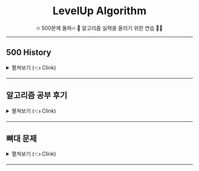 <div align=center>
<h1> LevelUp Algorithm </h1>

🔥 500문제 돌파🔥 🚀 알고리즘 실력을 올리기 위한 연습 👨‍💻

</div>

<hr>
<h2> 500 History </h2>
<details>
  <summary> 펼쳐보기 (👈 Clink) </summary>

![500](/img/500.PNG)

<ul>
  <li> <b>19년 12월 30일: </b> 백준 첫 문제 풀이 </li>
  <li> <b>20년 01월 05일: </b> 백준 100문제 돌파 </li>
  <li> <b>20년 01월 16일: </b> 백준 200문제 돌파 </li>
  <li> <b>20년 03월 04일: </b> 백준 300문제 돌파 </li>
  <li> <b>20년 03월 19일: </b> 백준 400문제 돌파 </li>
  <li> <b>20년 10월 31일: </b> 백준 500문제 돌파 (프로그래머스 88문제, 리트코드 11문제) </li>
</ul>
</details>

<hr>

<h2> 알고리즘 공부 후기 </h2>
<details>
  <summary> 펼쳐보기 (👈 Clink) </summary>

- [코딩테스트 대비를 위한 백준 문제 추천](https://covenant.tistory.com/224)
- [취업을 위한 코딩테스트 공부방법](https://covenant.tistory.com/220)
- [백준 500문제 풀이 후기](https://covenant.tistory.com/211)
- [백준 300문제 풀이 후기](https://covenant.tistory.com/136)

</details>
<hr>

<h2> 뼈대 문제 </h2>
<details>
  <summary> 펼쳐보기 (👈 Clink) </summary>

- 튼튼한 기본기를 위해서라면
    - 배열: [백준 14918: 임시 반장 정하기](https://www.acmicpc.net/problem/14918)
    - 재귀 탐색 기본: [백준 14888: 연산자 끼워넣기](https://www.acmicpc.net/problem/14888)
- DP 뼈대문제: 백준 2293 동전1
- DFS로 검사 뼈대문제: [백준 1062: 가르침](https://www.acmicpc.net/problem/1062)
- KMP 뼈대문제: [백준 16916: 부분 문자열](https://www.acmicpc.net/problem/16916)
- 위상정렬 뼈대문제: [백준 2252번: 줄 세우기](https://www.acmicpc.net/problem/2252), [백준 1766번: 문제집](https://www.acmicpc.net/problem/1766)
- MST 뼈대문제
  - [백준 1197번: 최소 스패닝 트리](https://www.acmicpc.net/problem/1197) (Baek_1197_2: Prime 풀이, Baek_1197_3: Kruskal 풀이)
  - [백준 1916번: 최소비용 구하기](https://www.acmicpc.net/problem/1916) (Baek_1916_2: Bellman-Ford 풀이)
  - [백준 11657번: 최소비용 구하기](https://www.acmicpc.net/problem/11657) (Baek_11657_2: Bellman-Ford 풀이)

</details>
<hr>
